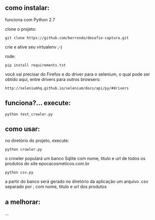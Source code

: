 ## como instalar:

funciona com Python 2.7

clone o projeto:

```
git clone https://github.com/berrondo/desafio-captura.git
```

crie e ative seu virtualenv ;-)

rode:

```
pip install requirements.txt
```

você vai precisar do Firefox e do driver para o selenium, o qual pode ser obtido aqui, entre drivers para outros browsers:

```
http://seleniumhq.github.io/selenium/docs/api/py/#drivers
```

## funciona?... execute:

```
python test_crowler.py
```

## como usar:

no diretório do projeto, execute:

```
python crowler.py
```

o crowler populará um banco Sqlite com nome, titulo e url de todos os produtos do site epocacosmeticos.com.br

```
python csv.py
```

a partir do banco será gerado no diretório da aplicação um arquivo .csv separado por ; com nome, titulo e url dos produtos

## a melhorar:

...